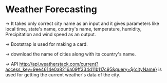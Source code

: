 # Weather Forecasting

-> It takes only correct city name as an input and it gives parameters like local time, state's name, country's name, temperature, humidity, Precipitation and wind speed as an output.

-> Bootstrap is used for making a card.

-> download the name of cities along with its country's name.

-> API http://api.weatherstack.com/current?access_key=9ee4614e0a8216a09ff334d11b117c95&query=${cityName} is used for getting the current weather's data of the city.